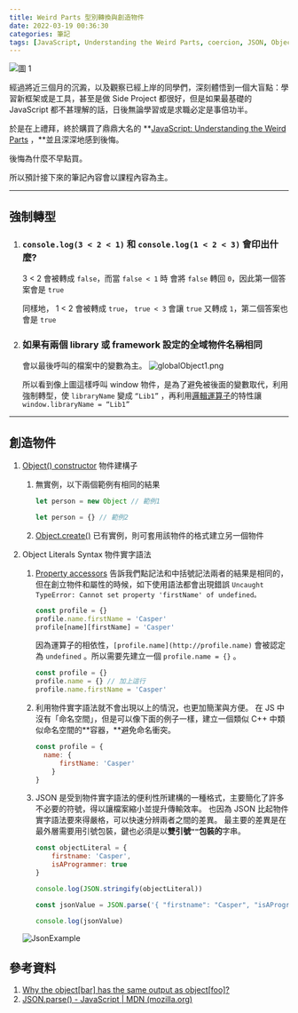 ```yaml
---
title: Weird Parts 型別轉換與創造物件
date: 2022-03-19 00:36:30
categories: 筆記
tags: [JavaScript, Understanding the Weird Parts, coercion, JSON, Object Literals, Starter]
---
```



![圖 1](https://i.imgur.com/FODa2Mx.jpg)  


經過將近三個月的沉澱，以及觀察已經上岸的同學們，深刻體悟到一個大盲點：學習新框架或是工具，甚至是做 Side Project 都很好，但是如果最基礎的 JavaScript 都不甚理解的話，日後無論學習或是求職必定是事倍功半。

於是在上禮拜，終於購買了鼎鼎大名的 **[JavaScript: Understanding the Weird Parts](https://www.udemy.com/course/understand-javascript/) ，**並且深深地感到後悔。

後悔為什麼不早點買。

所以預計接下來的筆記內容會以課程內容為主。

---
## 強制轉型

1. ### `console.log(3 < 2 < 1)` 和 `console.log(1 < 2 < 3)` 會印出什麼?
    3 < 2 會被轉成 `false`，而當 `false < 1` 時
    會將 `false` 轉回 `0`，因此第一個答案會是 `true`

    同樣地， 1 < 2 會被轉成 `true`，
    `true < 3` 會讓 `true` 又轉成 `1`，第二個答案也會是 `true`

</hr>

2. ### 如果有兩個 library 或 framework 設定的全域物件名稱相同
    會以最後呼叫的檔案中的變數為主。
    ![globalObject1.png](https://i.imgur.com/iYuDUnI.png)  
    
    所以看到像上圖這樣呼叫 window 物件，是為了避免被後面的變數取代，利用強制轉型，使 `libraryName` 變成 `“Lib1”` ，再利用[邏輯運算子](https://developer.mozilla.org/zh-TW/docs/Web/JavaScript/Guide/Expressions_and_Operators#%E9%82%8F%E8%BC%AF%E9%81%8B%E7%AE%97%E5%AD%90)的特性讓 `window.libraryName = “Lib1”` 
    
---
## 創造物件

1. [Object() constructor](https://developer.mozilla.org/en-US/docs/Web/JavaScript/Reference/Global_Objects/Object/Object) 物件建構子
    1. 無實例，以下兩個範例有相同的結果
        
        ```jsx
        let person = new Object // 範例1
        
        let person = {} // 範例2
        ```
        
    2. [Object.create()](https://developer.mozilla.org/en-US/docs/Web/JavaScript/Reference/Global_Objects/Object/create) 已有實例，則可套用該物件的格式建立另一個物件
        
        
2. Object Literals Syntax 物件實字語法
    1. [Property accessors](https://developer.mozilla.org/en-US/docs/Web/JavaScript/Reference/Operators/Property_Accessors) 告訴我們點記法和中括號記法兩者的結果是相同的，但在創立物件和屬性的時候，如下使用語法都會出現錯誤 `Uncaught TypeError: Cannot set property 'firstName' of undefined。`
        
        ```jsx
        const profile = {}
        profile.name.firstName = 'Casper'
        profile[name][firstName] = 'Casper'
        ```
        
        因為運算子的相依性，`[profile.name](http://profile.name)` 會被認定為 `undefined` 。所以需要先建立一個 `profile.name = {}` 。
        
        ```jsx
        const profile = {}
        profile.name = {} // 加上這行
        profile.name.firstName = 'Casper'
        ```
        
    2. 利用物件實字語法就不會出現以上的情況，也更加簡潔與方便。
    在 JS 中沒有「命名空間」，但是可以像下面的例子一樣，建立一個類似 C++ 中類似命名空間的**容器，**避免命名衝突。
        
        ```jsx
        const profile = {
          name: {
        	  firstName: 'Casper'
        	}
        }
        ```
        
    3. JSON 是受到物件實字語法的便利性所建構的一種格式，主要簡化了許多不必要的符號，得以讓檔案縮小並提升傳輸效率。
    也因為 JSON 比起物件實字語法要來得嚴格，可以快速分辨兩者之間的差異。
    最主要的差異是在最外層需要用引號包裝，鍵也必須是以**雙引號`""`包裝的**字串。
        
        ```jsx
        const objectLiteral = {
            firstname: 'Casper',
            isAProgrammer: true
        }
        
        console.log(JSON.stringify(objectLiteral))
        
        const jsonValue = JSON.parse('{ "firstname": "Casper", "isAProgrammer": true }')
        
        console.log(jsonValue)
        ```
      
      ![JsonExample](https://i.imgur.com/bmzrBt3.png)  

        
    

## 參考資料

1. [Why the object[bar] has the same output as object[foo]?](https://stackoverflow.com/questions/51153627/why-the-objectbar-has-the-same-output-as-objectfoo)
2. [JSON.parse() - JavaScript | MDN (mozilla.org)](https://developer.mozilla.org/zh-TW/docs/Web/JavaScript/Reference/Global_Objects/JSON/parse)